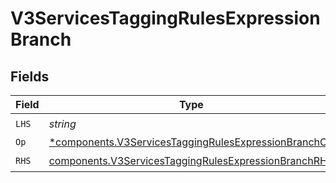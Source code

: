 # V3ServicesTaggingRulesExpressionBranch


## Fields

| Field                                                                                                                        | Type                                                                                                                         | Required                                                                                                                     | Description                                                                                                                  |
| ---------------------------------------------------------------------------------------------------------------------------- | ---------------------------------------------------------------------------------------------------------------------------- | ---------------------------------------------------------------------------------------------------------------------------- | ---------------------------------------------------------------------------------------------------------------------------- |
| `LHS`                                                                                                                        | *string*                                                                                                                     | :heavy_check_mark:                                                                                                           | N/A                                                                                                                          |
| `Op`                                                                                                                         | [*components.V3ServicesTaggingRulesExpressionBranchOp](../../models/components/v3servicestaggingrulesexpressionbranchop.md)  | :heavy_minus_sign:                                                                                                           | N/A                                                                                                                          |
| `RHS`                                                                                                                        | [components.V3ServicesTaggingRulesExpressionBranchRHS](../../models/components/v3servicestaggingrulesexpressionbranchrhs.md) | :heavy_check_mark:                                                                                                           | N/A                                                                                                                          |
